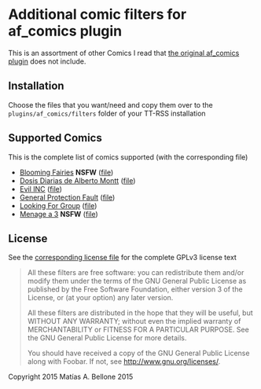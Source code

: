 # Additional comic filters for af_comics plugin

This is an assortment of other Comics I read that [the original af_comics plugin](https://tt-rss.org/gitlab/fox/tt-rss/blob/master/plugins/af_comics/) does not include.

## Installation

Choose the files that you want/need and copy them over to the `plugins/af_comics/filters` folder of your TT-RSS installation

## Supported Comics

This is the complete list of comics supported (with the corresponding file)

* [Blooming Fairies](http://www.bloomingfaeries.com/) **NSFW** ([file](af_comics_fairies.php))
* [Dosis Diarias de Alberto Montt](http://www.dosisdiarias.com/) ([file](af_comics_montt.php))
* [Evil INC](http://evil-inc.com/) ([file](af_comics_evil.php))
* [General Protection Fault](http://www.gpf-comics.com/) ([file](af_comics_gpf.php))
* [Looking For Group](http://www.lfg.co/) ([file](af_comics_lfg.php))
* [Menage a 3](http://www.ma3comic.com/) **NSFW** ([file](af_comics_ma3.php))

## License

See the [corresponding license file](LICENSE) for the complete GPLv3 license text

> All these filters are free software: you can redistribute them and/or modify
> them under the terms of the GNU General Public License as published by
> the Free Software Foundation, either version 3 of the License, or
> (at your option) any later version.
> 
> All these filters are distributed in the hope that they will be useful,
> but WITHOUT ANY WARRANTY; without even the implied warranty of
> MERCHANTABILITY or FITNESS FOR A PARTICULAR PURPOSE.  See the
> GNU General Public License for more details.
> 
> You should have received a copy of the GNU General Public License
> along with Foobar.  If not, see <http://www.gnu.org/licenses/>.

Copyright 2015 Matías A. Bellone 2015 